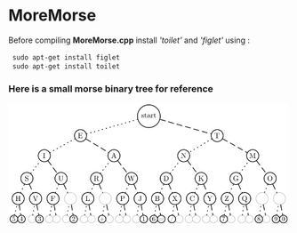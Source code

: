 # MoreMorse

Before compiling **MoreMorse.cpp** install *'toilet'* and *'figlet'* using :
```
 sudo apt-get install figlet     
 sudo apt-get install toilet
```                                                                                                                                          
### Here is a small morse binary tree for reference

![Morse Tree](https://raw.githubusercontent.com/rattle99/MoreMorse/master/Image/morse_listening.png)

